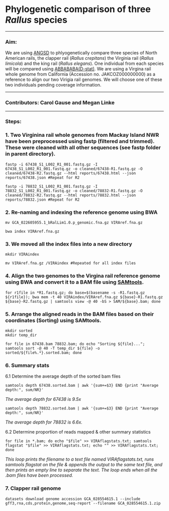 # Phylogenetic comparison of three _Rallus_ species
---
### Aim:  
We are using [ANGSD](http://www.popgen.dk/angsd/index.php/ANGSD#Overview) to phlyogenetically compare three species of North American rails, the clapper rail (_Rallus crepitans_) the Virginia rail (_Rallus limicola_) and the king rail (_Rallus elegans_). One individual from each species will be compared using [ABBABABA(D-stat)](http://www.popgen.dk/angsd/index.php/Abbababa). We are using a Virgina rail whole genome from California (Accession no. JAKCOZ000000000) as a reference to align our two Virigia rail genomes. We will choose one of these two individuals pending coverage information.

---
### Contributors:  Carol Gause and Megan Linke  
---
### Steps:

### 1. Two Virginina rail whole genomes from Mackay Island NWR have been preprocessed using fastp (filtered and trimmed). These were cleaned with all other sequences (see fastp folder in parent directory).   
```
fastp -i 67438_S1_L002_R1_001.fastq.gz -I 67438_S1_L002_R1_001.fastq.gz -o cleaned/67438-R1.fastq.gz -O cleaned/67438-R2.fastq.gz --html reports/67438.html --json reports/67438.json #Repeat for R2
```
```
fastp -i 78832_S1_L002_R1_001.fastq.gz -I 78832_S1_L002_R1_001.fastq.gz -o cleaned/78832-R1.fastq.gz -O cleaned/78832-R2.fastq.gz --html reports/78832.html --json reports/78832.json #Repeat for R2
``` 
### 2. Re-naming and indexing the reference genome using BWA   
```
mv GCA_022605955.1_bRalLim1.0.p_genomic.fna.gz VIRAref.fna.gz 
```  
```
bwa index VIRAref.fna.gz
```       
### 3. We moved all the index files into a new directory  
```
mkdir VIRAindex 
``` 
```
mv VIRAref.fna.gz /VIRAindex #Repeated for all index files
```  
### 4. Align the two genomes to the Virgina rail reference genome using BWA and convert it to a BAM file using [SAMtools](https://github.com/samtools/samtools). 
```
for r1file in *R1.fastq.gz; do base=$(basename -s -R1.fastq.gz ${r1file}); bwa mem -t 40 VIRAindex/VIRAref.fna.gz ${base}-R1.fastq.gz ${base}-R2.fastq.gz | samtools view -@ 40 -bS > SAM/${base}.bam; done 
```
### 5. Arrange the aligned reads in the BAM files based on their coordinates (Sorting) using SAMtools.
```
mkdir sorted
mkdir temp_dir
```
```
for file in 67438.bam 78832.bam; do echo "Sorting ${file}..."; samtools sort -@ 40 -T temp_dir ${file} -o sorted/${file%.*}.sorted.bam; done
```
### 6. Summary stats  
6.1 Determine the average depth of the sorted bam files
```
samtools depth 67438.sorted.bam | awk '{sum+=$3} END {print "Average depth:", sum/NR}'
```
*The average depth for 67438 is 9.5x*
```
samtools depth 78832.sorted.bam | awk '{sum+=$3} END {print "Average depth:", sum/NR}'
```
*The average depth for 78832 is 6.6x.*

6.2 Determine proportion of reads mapped & other summary statistics
``` 
for file in *.bam; do echo "$file" >> VIRAflagstats.txt; samtools flagstat "$file" >> VIRAflagstats.txt; echo "" >> VIRAflagstats.txt; done
```
*This loop prints the filename to a text file named VIRAflagstats.txt, runs samtools flagstat on the file & appends the output to the same text file, and then prints an empty line to separate the text. The loop ends when all the .bam files have been processed.*

### 7. Clapper rail genome
```
datasets download genome accession GCA_028554615.1 --include gff3,rna,cds,protein,genome,seq-report --filename GCA_028554615.1.zip
```
